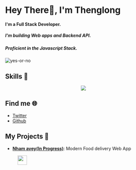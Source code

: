 # Hey There👋, I'm Thenglong

#### I'm a Full Stack Developer.

##### I'm building Web apps and Backend API.

##### Proficient in the Javascript Stack.

![yes-or-no](https://raw.githubusercontent.com/seanprashad/slackmoji/master/emoji/blob/blob-council-gif.gif)

## Skills 🚀

<p align="center">
  <a href="https://skillicons.dev">
    <img src="https://skillicons.dev/icons?i=js,ts,nodejs,express,nestjs,sass,tailwindcss,react,nextjs,firebase,figma,vscode,git,spring" />
  </a>
</p>

## Find me 🌐

- [Twitter](https://twitter.com/thenglongheng)
- [Github](https://github.com/thenglong)

## My Projects 📁

- [**Nham avey(In Progress)**](https://github.com/thenglong/nham-avey): Modern Food delivery Web App
<p style="margin-top:10px;margin-left:40px">
  <a href="https://skillicons.dev">
  <img style="height:30px;" src="https://skillicons.dev/icons?i=ts,express,nestjs,graphql,tailwindcss,react,nextjs,firebase" />
  </a>
</p>
